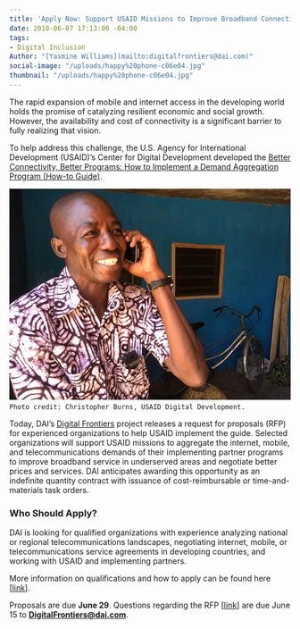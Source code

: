 ```yaml
---
title: 'Apply Now: Support USAID Missions to Improve Broadband Connectivity'
date: 2018-06-07 17:13:00 -04:00
tags:
- Digital Inclusion
Author: "[Yasmine Williams](mailto:digitalfrontiers@dai.com)"
social-image: "/uploads/happy%20phone-c06e04.jpg"
thumbnail: "/uploads/happy%20phone-c06e04.jpg"
---
```


The rapid expansion of mobile and internet access in the developing world holds the promise of catalyzing resilient economic and social growth. However, the availability and cost of connectivity is a significant barrier to fully realizing that vision.

To help address this challenge, the U.S. Agency for International Development (USAID)’s Center for Digital Development developed the [Better Connectivity, Better Programs: How to Implement a Demand Aggregation Program (How-to Guide)](https://www.usaid.gov/sites/default/files/documents/15396/Better_Connectivity_Better_Programs_April2018.pdf).

<!--more-->

![happy phone.jpg](/uploads/happy%20phone.jpg)`Photo credit: Christopher Burns, USAID Digital Development.`

Today, DAI’s [Digital Frontiers](https://www.dai.com/our-work/projects/worldwide-digital-frontiers-df) project releases a request for proposals (RFP) for experienced organizations to help USAID implement the guide. Selected organizations will support USAID missions to aggregate the internet, mobile, and telecommunications demands of their implementing partner programs to improve broadband service in underserved areas and negotiate better prices and services. DAI anticipates awarding this opportunity as an indefinite quantity contract with issuance of cost-reimbursable or time-and-materials task orders.

### Who Should Apply?

DAI is looking for qualified organizations with experience analyzing national or regional telecommunications landscapes, negotiating internet, mobile, or telecommunications service agreements in developing countries, and working with USAID and implementing partners.

More information on qualifications and how to apply can be found here \[[link](https://drive.google.com/file/d/1VHCz7oXWAaYchrCeSBVCYvGvKtBWWKIK/view?usp=sharing)\].

Proposals are due **June 29**. Questions regarding the RFP \[[link](https://drive.google.com/file/d/1VHCz7oXWAaYchrCeSBVCYvGvKtBWWKIK/view?usp=sharing)\] are due June 15 to **DigitalFrontiers@dai.com**.